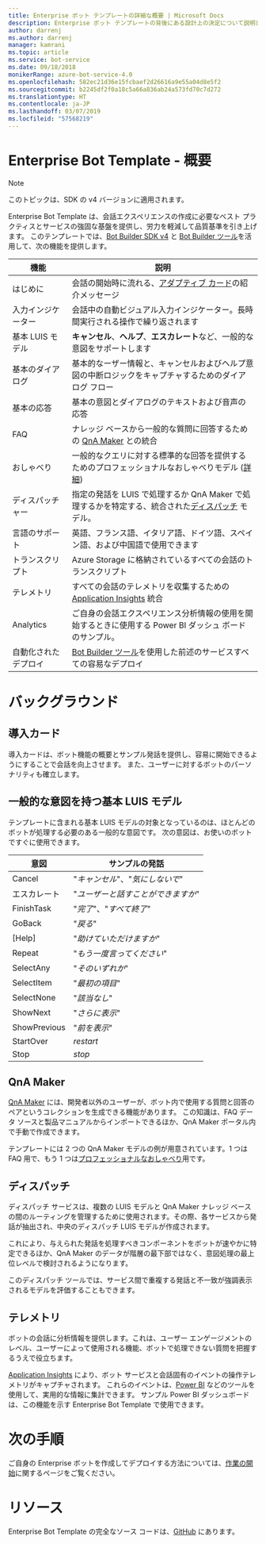 ```yaml
---
title: Enterprise ボット テンプレートの詳細な概要 | Microsoft Docs
description: Enterprise ボット テンプレートの背後にある設計上の決定について説明します
author: darrenj
ms.author: darrenj
manager: kamrani
ms.topic: article
ms.service: bot-service
ms.date: 09/18/2018
monikerRange: azure-bot-service-4.0
ms.openlocfilehash: 582ec21d36e15fcbaef2d26616a9e55a04d8e5f2
ms.sourcegitcommit: b2245df2f0a18c5a66a836ab24a573fd70c7d272
ms.translationtype: HT
ms.contentlocale: ja-JP
ms.lasthandoff: 03/07/2019
ms.locfileid: "57568219"
---
```

# <a name="enterprise-bot-template---overview"></a>Enterprise Bot Template - 概要

> [!NOTE]
> このトピックは、SDK の v4 バージョンに適用されます。 

Enterprise Bot Template は、会話エクスペリエンスの作成に必要なベスト プラクティスとサービスの強固な基盤を提供し、労力を軽減して品質基準を引き上げます。 このテンプレートでは、[Bot Builder SDK v4](https://github.com/Microsoft/botbuilder) と [Bot Builder ツール](https://github.com/Microsoft/botbuilder-tools)を活用して、次の機能を提供します。

機能      | 説明 |
------------ | -------------
はじめに | 会話の開始時に流れる、[アダプティブ カード]()の紹介メッセージ
入力インジケーター  | 会話中の自動ビジュアル入力インジケーター。長時間実行される操作で繰り返されます
基本 LUIS モデル  | **キャンセル**、**ヘルプ**、**エスカレート**など、一般的な意図をサポートします
基本のダイアログ | 基本的なーザー情報と、キャンセルおよびヘルプ意図の中断ロジックをキャプチャするためのダイアログ フロー
基本の応答  | 基本の意図とダイアログのテキストおよび音声の応答
FAQ | ナレッジ ベースから一般的な質問に回答するための [QnA Maker](https://www.qnamaker.ai) との統合 
おしゃべり | 一般的なクエリに対する標準的な回答を提供するためのプロフェッショナルなおしゃべりモデル ([詳細](https://docs.microsoft.com/en-us/azure/cognitive-services/qnamaker/how-to/chit-chat-knowledge-base))
ディスパッチャー | 指定の発話を LUIS で処理するか QnA Maker で処理するかを特定する、統合された[ディスパッチ](https://docs.microsoft.com/en-us/azure/bot-service/bot-builder-tutorial-dispatch?view=azure-bot-service-4.0&tabs=csaddref%2Ccsbotconfig) モデル。
言語のサポート | 英語、フランス語、イタリア語、ドイツ語、スペイン語、および中国語で使用できます
トランスクリプト | Azure Storage に格納されているすべての会話のトランスクリプト
テレメトリ  | すべての会話のテレメトリを収集するための [Application Insights](https://azure.microsoft.com/en-gb/services/application-insights/) 統合
Analytics | ご自身の会話エクスペリエンス分析情報の使用を開始するときに使用する Power BI ダッシュ ボードのサンプル。
自動化されたデプロイ | [Bot Builder ツール](https://github.com/Microsoft/botbuilder-tools)を使用した前述のサービスすべての容易なデプロイ

# <a name="background"></a>バックグラウンド

## <a name="introduction-card"></a>導入カード
導入カードは、ボット機能の概要とサンプル発話を提供し、容易に開始できるようにすることで会話を向上させます。 また、ユーザーに対するボットのパーソナリティも確立します。

## <a name="base-luis-model-with-common-intents"></a>一般的な意図を持つ基本 LUIS モデル
テンプレートに含まれる基本 LUIS モデルの対象となっているのは、ほとんどのボットが処理する必要のある一般的な意図です。 次の意図は、お使いのボットですぐに使用できます。

意図       | サンプルの発話 |
-------------|-------------|
Cancel       |"*キャンセル*"、"*気にしないで*"|
エスカレート     |"*ユーザーと話すことができますか*"|
FinishTask   |"*完了*"、"*すべて終了*"|
GoBack       |"*戻る*"|
[Help]         |"*助けていただけますか*"|
Repeat       |"*もう一度言ってください*"|
SelectAny    |"*そのいずれか*"|
SelectItem   |"*最初の項目*"|
SelectNone   |"*該当なし*"|
ShowNext     |"*さらに表示*"|
ShowPrevious |"*前を表示*"|
StartOver    |*restart*|
Stop         |*stop*|

## <a name="qna-maker"></a>QnA Maker

[QnA Maker](https://www.qnamaker.ai/) には、開発者以外のユーザーが、ボット内で使用する質問と回答のペアというコレクションを生成できる機能があります。 この知識は、FAQ データ ソースと製品マニュアルからインポートできるほか、QnA Maker ポータル内で手動で作成できます。

テンプレートには 2 つの QnA Maker モデルの例が用意されています。1 つは FAQ 用で、もう 1 つは[プロフェッショナルなおしゃべり](https://docs.microsoft.com/en-us/azure/cognitive-services/qnamaker/how-to/chit-chat-knowledge-base)用です。 

## <a name="dispatch"></a>ディスパッチ

ディスパッチ サービスは、複数の LUIS モデルと QnA Maker ナレッジ ベースの間のルーティングを管理するために使用されます。その際、各サービスから発話が抽出され、中央のディスパッチ LUIS モデルが作成されます。

これにより、与えられた発話を処理すべきコンポーネントをボットが速やかに特定できるほか、QnA Maker のデータが階層の最下部ではなく、意図処理の最上位レベルで検討されるようになります。

このディスパッチ ツールでは、サービス間で重複する発話と不一致が強調表示されるモデルを評価することもできます。

## <a name="telemetry"></a>テレメトリ

ボットの会話に分析情報を提供します。これは、ユーザー エンゲージメントのレベル、ユーザーによって使用される機能、ボットで処理できない質問を把握するうえで役立ちます。

[Application Insights](https://docs.microsoft.com/en-us/azure/azure-monitor/app/app-insights-overview) により、ボット サービスと会話固有のイベントの操作テレメトリがキャプチャされます。 これらのイベントは、[Power BI](https://powerbi.microsoft.com/en-us/what-is-power-bi/) などのツールを使用して、実用的な情報に集計できます。 サンプル Power BI ダッシュボードは、この機能を示す Enterprise Bot Template で使用できます。

# <a name="next-steps"></a>次の手順
ご自身の Enterprise ボットを作成してデプロイする方法については、[作業の開始](bot-builder-enterprise-template-getting-started.md)に関するページをご覧ください。 

# <a name="resources"></a>リソース
Enterprise Bot Template の完全なソース コードは、[GitHub](https://github.com/Microsoft/AI/tree/master/templates/Enterprise-Template) にあります。
